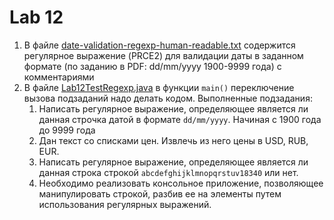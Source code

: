 # Lab 12

1. В файле [date-validation-regexp-human-readable.txt](./date-validation-regexp-human-readable.txt) содержится регулярное выражение (PRCE2) для валидации даты в заданном формате (по заданию в PDF: dd/mm/yyyy 1900-9999 года) с комментариями
2. В файле [Lab12TestRegexp.java](./Lab12TestRegexp.java) в функции `main()` переключение вызова подзаданий надо делать кодом. Выполненные подзадания:
   1. Написать регулярное выражение, определяющее является ли данная строчка датой в формате `dd/mm/yyyy`. Начиная с 1900 года до 9999 года
   2. Дан текст со списками цен. Извлечь из него цены в USD, RUВ, EUR.
   3. Написать регулярное выражение, определяющее является ли данная строка строкой `abcdefghijklmnopqrstuv18340` или нет.
   4. Необходимо реализовать консольное приложение, позволяющее манипулировать строкой, разбив ее на элементы путем использования регулярных выражений.
